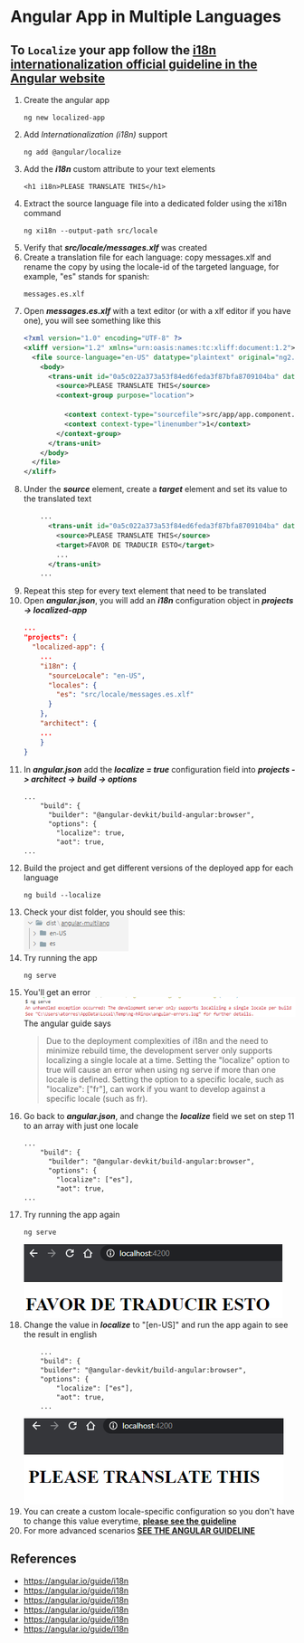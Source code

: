 # Angular App in Multiple Languages
## To `Localize` your app follow the [i18n internationalization  official guideline in the Angular website](https://angular.io/guide/i18n)
1. Create the angular app
	```
	ng new localized-app
	```
2. Add _Internationalization (i18n)_ support
	```
	ng add @angular/localize
	```	
3. Add the ***i18n*** custom attribute to your text elements
	```
	<h1 i18n>PLEASE TRANSLATE THIS</h1>
	``` 
4. Extract the source language file into a dedicated folder using the xi18n command
	```
	ng xi18n --output-path src/locale
	```	
5. Verify that ***src/locale/messages.xlf*** was created	
6. Create a translation file for each language: copy messages.xlf and rename the copy by using the locale-id of the targeted language, for example, "es" stands for spanish:
	```
	messages.es.xlf	
	```
7. Open ***messages.es.xlf*** with a text editor (or with a xlf editor if you have one), you will see something like this
	```xml
	<?xml version="1.0" encoding="UTF-8" ?>
	<xliff version="1.2" xmlns="urn:oasis:names:tc:xliff:document:1.2">
	  <file source-language="en-US" datatype="plaintext" original="ng2.template">
	    <body>
	      <trans-unit id="0a5c022a373a53f84ed6feda3f87bfa8709104ba" datatype="html">
	        <source>PLEASE TRANSLATE THIS</source>
	        <context-group purpose="location">

	          <context context-type="sourcefile">src/app/app.component.html</context>
	          <context context-type="linenumber">1</context>
	        </context-group>
	      </trans-unit>
	    </body>
	  </file>
	</xliff>
	```	
8. Under the ***source*** element, create a ***target*** element and set its value to the translated text
	```xml
		...
	      <trans-unit id="0a5c022a373a53f84ed6feda3f87bfa8709104ba" datatype="html">
	        <source>PLEASE TRANSLATE THIS</source>
	        <target>FAVOR DE TRADUCIR ESTO</target>
			...
	      </trans-unit>
		...
	```	
9. Repeat this step for every text element that need to be translated
10. Open ***angular.json***, you will add an ***i18n*** configuration object in ***projects -> localized-app***
	```json
	...
	"projects": {
	  "localized-app": {
	    ...
	    "i18n": {
	      "sourceLocale": "en-US",
	      "locales": {
	        "es": "src/locale/messages.es.xlf"
	      }
	    },
	    "architect": {
	    ...
	    }
	}
	```
11. In ***angular.json*** add the ***localize = true*** configuration field into ***projects -> architect -> build -> options***	
	```
	...
		"build": {
		  "builder": "@angular-devkit/build-angular:browser",
		  "options": {
		    "localize": true,
		    "aot": true,
    ...
	```
12.	Build the project and get different versions of the deployed app for each language
	```
	ng build --localize
	```
13. Check your dist folder, you should see this:  
    ![](images/2020-09-15-12-42-50.png)
14. Try running the app
    ```
    ng serve
    ```    
15. You'll get an error   
    ![](images/2020-09-15-12-45-09.png)        
    The angular guide says    
    > Due to the deployment complexities of i18n and the need to minimize rebuild time, the development server only supports localizing a single locale at a time. Setting the "localize" option to true will cause an error when using ng serve if more than one locale is defined. Setting the option to a specific locale, such as "localize": ["fr"], can work if you want to develop against a specific locale (such as fr).
17. Go back to ***angular.json***, and change the ***localize*** field we set on step 11 to an array with just one locale
    ```
	...
		"build": {
		  "builder": "@angular-devkit/build-angular:browser",
		  "options": {
		    "localize": ["es"],
		    "aot": true,
    ...    
    ```    
18. Try running the app again
    ```
    ng serve
    ```    
    ![](images/2020-09-15-12-57-15.png)
19. Change the value in ***localize*** to "[en-US]" and run the app again to see the result in english   
    ```        
        ...
        "build": {
        "builder": "@angular-devkit/build-angular:browser",
        "options": {
            "localize": ["es"],
            "aot": true,
        ...    
    ```        
    ![](images/2020-09-15-12-59-43.png)
19. You can create a custom locale-specific configuration so you don't have to change this value everytime, **[please see the guideline](https://angular.io/guide/i18n)**
20. For more advanced scenarios **[SEE THE ANGULAR GUIDELINE](https://angular.io/guide/i18n)**

## References
* https://angular.io/guide/i18n
* https://angular.io/guide/i18n
* https://angular.io/guide/i18n
* https://angular.io/guide/i18n
* https://angular.io/guide/i18n
* https://angular.io/guide/i18n